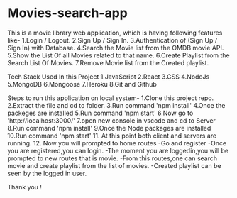 # Movies-search-app
This is a movie library web application, which is having following features like-
 1.Login / Logout.
 2.Sign Up / Sign In.
 3.Authentication of (Sign Up / Sign In) with Database.
 4.Search the Movie list from the OMDB movie API.
 5.Show the List Of all Movies related to that name.
 6.Create Playlist from the Search List Of Movies.
 7.Remove Movie list from the Created playlist.

Tech Stack Used In this Project
1.JavaScript
2.React
3.CSS
4.NodeJs
5.MongoDB
6.Mongoose
7.Heroku
8.Git and Github

Steps to run this application on local system-
1.Clone this project repo.
2.Extract the file and cd to folder.
3.Run command 'npm install'
4.Once the packeges are installed
5.Run command 'npm start'
6.Now go to 'http://localhost:3000/'
7.open new console in vscode and cd to Server
8.Run command 'npm install'
9.Once the Node packages are installed
10.Run command 'npm start'
11. At this point both client and servers are running.
12. Now you will prompted to home routes
-Go and register
-Once you are registered,you can login.
-The moment you are loggedin,you will be prompted to new routes that is movie.
-From this routes,one can search movie and create playlist from the list of movies.
-Created playlist can be seen by the logged in user.

Thank you !
